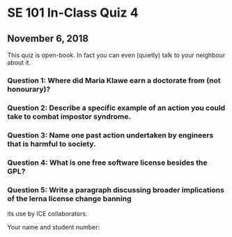 # SE 101 In-Class Quiz 4
## November 6, 2018

This quiz is open-book. In fact you can even (quietly) talk to your neighbour about it. 

### Question 1: Where did Maria Klawe earn a doctorate from (not honourary)?

### Question 2: Describe a specific example of an action you could take to combat impostor syndrome.

### Question 3: Name one past action undertaken by engineers that is harmful to society.

### Question 4: What is one free software license besides the GPL?

### Question 5: Write a paragraph discussing broader implications of the lerna license change banning
its use by ICE collaborators.

Your name and student number:
